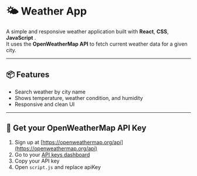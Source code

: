 # 🌤️ Weather App 

A simple and responsive weather application built with **React**, **CSS**, **JavaScript** .  
It uses the **OpenWeatherMap API** to fetch current weather data for a given city.

---

## 📦 Features

- Search weather by city name
- Shows temperature, weather condition, and humidity
- Responsive and clean UI


---


## 🔑 Get your OpenWeatherMap API Key

1. Sign up at [https://openweathermap.org/api](https://openweathermap.org/api)
2. Go to your [API keys dashboard](https://home.openweathermap.org/api_keys)
3. Copy your API key
4. Open `script.js` and replace apiKey


